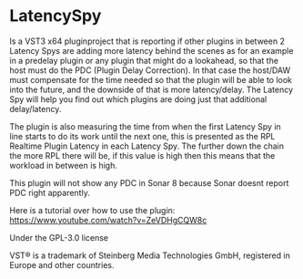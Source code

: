 # LatencySpy

Is a VST3 x64 pluginproject that is reporting if other plugins in between 2 Latency Spys are adding more latency behind the scenes as for an example in a predelay plugin or any plugin that might do a lookahead, so that the host must do the PDC (Plugin Delay Correction).
In that case the host/DAW must compensate for the time needed so that the plugin will be able to look into the future, and the downside of that is more latency/delay.
The Latency Spy will help you find out which plugins are doing just that additional delay/latency.

The plugin is also measuring the time from when the first Latency Spy in line starts to do its work until the next one, this is presented as the RPL Realtime Plugin Latency in each Latency Spy. The further down the chain the more RPL there will be, if this value is high then this means that the workload in between is high.

This plugin will not show any PDC in Sonar 8 because Sonar doesnt report PDC right apparently.

Here is a tutorial over how to use the plugin: https://www.youtube.com/watch?v=ZeVDHgCQW8c

Under the GPL-3.0 license

VST® is a trademark of Steinberg Media Technologies GmbH, registered in Europe and other countries.
